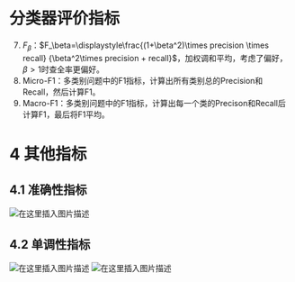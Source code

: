 # 分类器评价指标
7. $F_\beta$：$F_\beta=\displaystyle\frac{(1+\beta^2)\times precision \times recall} {\beta^2\times precision + recall}$，加权调和平均，考虑了偏好，$\beta>1$时查全率更偏好。
8. Micro-F1：多类别问题中的F1指标，计算出所有类别总的Precision和Recall，然后计算F1。
9. Macro-F1：多类别问题中的F1指标，计算出每一个类的Precison和Recall后计算F1，最后将F1平均。







# 4 其他指标
## 4.1 准确性指标
![在这里插入图片描述](https://img-blog.csdnimg.cn/20200422164532254.png?x-oss-process=image/watermark,type_ZmFuZ3poZW5naGVpdGk,shadow_10,text_aHR0cHM6Ly9ibG9nLmNzZG4ubmV0L3dlaXhpbl80MjI5Nzg1NQ==,size_16,color_FFFFFF,t_70)
## 4.2 单调性指标
![在这里插入图片描述](https://img-blog.csdnimg.cn/20200422164543509.png)
![在这里插入图片描述](https://img-blog.csdnimg.cn/20200422164735802.png?x-oss-process=image/watermark,type_ZmFuZ3poZW5naGVpdGk,shadow_10,text_aHR0cHM6Ly9ibG9nLmNzZG4ubmV0L3dlaXhpbl80MjI5Nzg1NQ==,size_16,color_FFFFFF,t_70)
